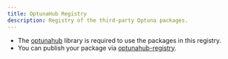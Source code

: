```yaml
---
title: OptunaHub Registry
description: Registry of the third-party Optuna packages.
---
```


- The [optunahub](https://github.com/optuna/optunahub) library is required to use the packages in this registry.
- You can publish your package via [optunahub-registry](https://github.com/optuna/optunahub-registry).
